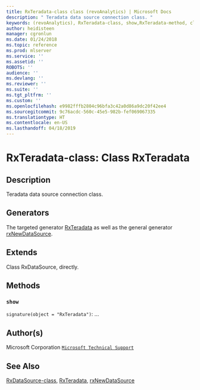 ```yaml
---
title: RxTeradata-class class (revoAnalytics) | Microsoft Docs
description: " Teradata data source connection class. "
keywords: (revoAnalytics), RxTeradata-class, show,RxTeradata-method, classes
author: heidisteen
manager: cgronlun
ms.date: 01/24/2018
ms.topic: reference
ms.prod: mlserver
ms.service: ''
ms.assetid: ''
ROBOTS: ''
audience: ''
ms.devlang: ''
ms.reviewer: ''
ms.suite: ''
ms.tgt_pltfrm: ''
ms.custom: ''
ms.openlocfilehash: e9982fffb2804c96bfa3c42a0d86a9dc20f42ee4
ms.sourcegitcommit: 9c76acdc-560c-45e5-982b-fef069067335
ms.translationtype: HT
ms.contentlocale: en-US
ms.lasthandoff: 04/18/2019
---
```

 # <a name="rxteradata-class-class-rxteradata"></a>RxTeradata-class: Class RxTeradata 
 ## <a name="description"></a>Description
 
Teradata data source connection class.
 
 
 ## <a name="generators"></a>Generators 

 
The targeted generator [RxTeradata](RxTeradata.md) as well as the general generator [rxNewDataSource](rxNew.md).
 
 ## <a name="extends"></a>Extends 

 
Class RxDataSource, directly.
 
 ## <a name="methods"></a>Methods 

 


### `show`
`signature(object = "RxTeradata")`: ...



 
 ## <a name="authors"></a>Author(s)
 Microsoft Corporation [`Microsoft Technical Support`](https://go.microsoft.com/fwlink/?LinkID=698556&clcid=0x409)
 
 
 ## <a name="see-also"></a>See Also
 
[RxDataSource-class](RxDataSource-class.md), [RxTeradata](RxTeradata.md), [rxNewDataSource](rxNew.md)
   
 
